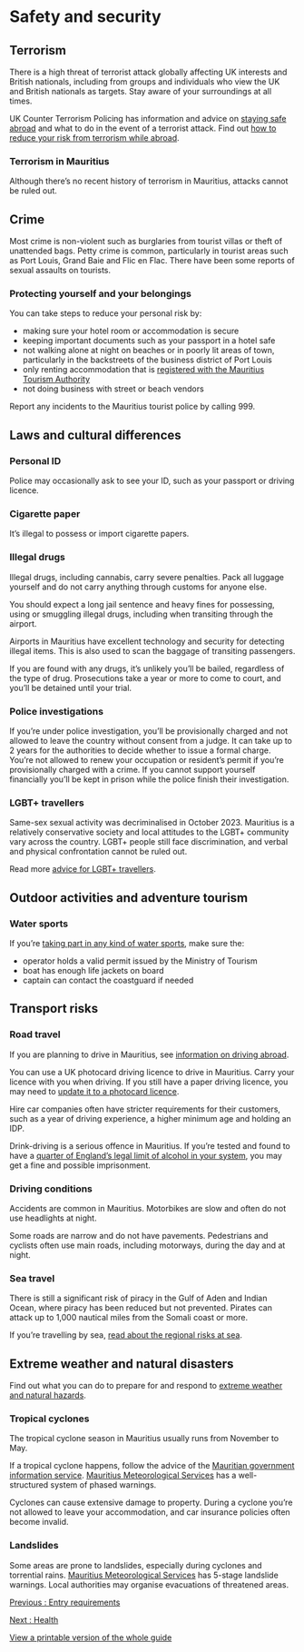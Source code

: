 # Safety and security

## Terrorism

There is a high threat of terrorist attack globally affecting UK interests and British nationals, including from groups and individuals who view the UK and British nationals as targets. Stay aware of your surroundings at all times.

UK Counter Terrorism Policing has information and advice on [staying safe abroad](https://www.counterterrorism.police.uk/safetyadvice/) and what to do in the event of a terrorist attack. Find out [how to reduce your risk from terrorism while abroad](https://www.gov.uk/guidance/reduce-your-risk-from-terrorism-while-abroad).

### Terrorism in Mauritius

Although there’s no recent history of terrorism in Mauritius, attacks cannot be ruled out.

## Crime

Most crime is non-violent such as burglaries from tourist villas or theft of unattended bags. Petty crime is common, particularly in tourist areas such as Port Louis, Grand Baie and Flic en Flac. There have been some reports of sexual assaults on tourists.

### Protecting yourself and your belongings

You can take steps to reduce your personal risk by:

* making sure your hotel room or accommodation is secure
* keeping important documents such as your passport in a hotel safe
* not walking alone at night on beaches or in poorly lit areas of town, particularly in the backstreets of the business district of Port Louis
* only renting accommodation that is [registered with the Mauritius Tourism Authority](https://www.tourismauthority.mu/tourist-accommodation-certificate/)
* not doing business with street or beach vendors

Report any incidents to the Mauritius tourist police by calling 999.

## Laws and cultural differences

### Personal ID

Police may occasionally ask to see your ID, such as your passport or driving licence.

### Cigarette paper

It’s illegal to possess or import cigarette papers.

### Illegal drugs

Illegal drugs, including cannabis, carry severe penalties. Pack all luggage yourself and do not carry anything through customs for anyone else.

You should expect a long jail sentence and heavy fines for possessing, using or smuggling illegal drugs, including when transiting through the airport.

Airports in Mauritius have excellent technology and security for detecting illegal items. This is also used to scan the baggage of transiting passengers.

If you are found with any drugs, it’s unlikely you’ll be bailed, regardless of the type of drug. Prosecutions take a year or more to come to court, and you’ll be detained until your trial.

### Police investigations

If you’re under police investigation, you’ll be provisionally charged and not allowed to leave the country without consent from a judge. It can take up to 2 years for the authorities to decide whether to issue a formal charge. You’re not allowed to renew your occupation or resident’s permit if you’re provisionally charged with a crime. If you cannot support yourself financially you’ll be kept in prison while the police finish their investigation.

### LGBT+ travellers

Same-sex sexual activity was decriminalised in October 2023. Mauritius is a relatively conservative society and local attitudes to the LGBT+ community vary across the country. LGBT+ people still face discrimination, and verbal and physical confrontation cannot be ruled out.

Read more [advice for LGBT+ travellers](https://www.gov.uk/lesbian-gay-bisexual-and-transgender-foreign-travel-advice).

## Outdoor activities and adventure tourism

### Water sports

If you’re [taking part in any kind of water sports](https://www.rlss.org.uk/safety-on-holiday), make sure the:

* operator holds a valid permit issued by the Ministry of Tourism
* boat has enough life jackets on board
* captain can contact the coastguard if needed

## Transport risks

### Road travel

If you are planning to drive in Mauritius, see [information on driving abroad](https://www.gov.uk/driving-abroad).

You can use a UK photocard driving licence to drive in Mauritius. Carry your licence with you when driving. If you still have a paper driving licence, you may need to [update it to a photocard licence](https://www.gov.uk/exchange-paper-driving-licence).

Hire car companies often have stricter requirements for their customers, such as a year of driving experience, a higher minimum age and holding an IDP.

Drink-driving is a serious offence in Mauritius. If you’re tested and found to have a [quarter of England’s legal limit of alcohol in your system](https://police.govmu.org/police/?page_id=6024), you may get a fine and possible imprisonment.

### Driving conditions

Accidents are common in Mauritius. Motorbikes are slow and often do not use headlights at night.

Some roads are narrow and do not have pavements. Pedestrians and cyclists often use main roads, including motorways, during the day and at night.

### Sea travel

There is still a significant risk of piracy in the Gulf of Aden and Indian Ocean, where piracy has been reduced but not prevented. Pirates can attack up to 1,000 nautical miles from the Somali coast or more.

If you’re travelling by sea, [read about the regional risks at sea](https://www.gov.uk/guidance/sea-river-and-piracy-safety).

## Extreme weather and natural disasters

Find out what you can do to prepare for and respond to [extreme weather and natural hazards](https://www.gov.uk/guidance/tropical-cyclones).

### Tropical cyclones

The tropical cyclone season in Mauritius usually runs from November to May.

If a tropical cyclone happens, follow the advice of the [Mauritian government information service](https://gis.govmu.org/SitePages/Index.aspx). [Mauritius Meteorological Services](http://metservice.intnet.mu/tropical-cyclone/warning-system.php) has a well-structured system of phased warnings.

Cyclones can cause extensive damage to property. During a cyclone you’re not allowed to leave your accommodation, and car insurance policies often become invalid.

### Landslides

Some areas are prone to landslides, especially during cyclones and torrential rains. [Mauritius Meteorological Services](http://metservice.intnet.mu/?page_id=627) has 5-stage landslide warnings. Local authorities may organise evacuations of threatened areas.

[Previous
:
Entry requirements](/foreign-travel-advice/mauritius/entry-requirements)

[Next
:
Health](/foreign-travel-advice/mauritius/health)

[View a printable version of the whole guide](/foreign-travel-advice/mauritius/print)